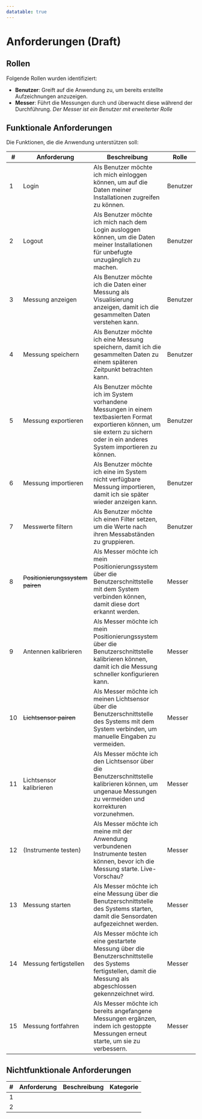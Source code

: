 ```yaml
---
datatable: true
---
```

# Anforderungen (Draft)

## Rollen

Folgende Rollen wurden identifiziert:

* **Benutzer**: Greift auf die Anwendung zu, um bereits erstellte Aufzeichnungen anzuzeigen.
* **Messer**: Führt die Messungen durch und überwacht diese während der Durchführung. *Der Messer ist ein Benutzer mit erweiterter Rolle*

## Funktionale Anforderungen

Die Funktionen, die die Anwendung unterstützen soll:

<div class="datatable-begin"></div>

| # | Anforderung | Beschreibung | Rolle |
|---|-------------|--------------|-------|
| 1 | Login | Als Benutzer möchte ich mich einloggen können, um auf die Daten meiner Installationen zugreifen zu können. | Benutzer |
| 2 | Logout | Als Benutzer möchte ich mich nach dem Login ausloggen können, um die Daten meiner Installationen für unbefugte unzugänglich zu machen. | Benutzer |
| 3 | Messung anzeigen | Als Benutzer möchte ich die Daten einer Messung als Visualisierung anzeigen, damit ich die gesammelten Daten verstehen kann. | Benutzer |
| 4 | Messung speichern | Als Benutzer möchte ich eine Messung speichern, damit ich die gesammelten Daten zu einem späteren Zeitpunkt betrachten kann. | Benutzer |
| 5 | Messung exportieren | Als Benutzer möchte ich im System vorhandene Messungen in einem textbasierten Format exportieren können, um sie extern zu sichern oder in ein anderes System importieren zu können. | Benutzer |
| 6 | Messung importieren | Als Benutzer möchte ich eine im System nicht verfügbare Messung importieren, damit ich sie später wieder anzeigen kann. | Benutzer |
| 7 | Messwerte filtern | Als Benutzer möchte ich einen Filter setzen, um die Werte nach ihren Messabständen zu gruppieren. | Benutzer |
| 8 | ~~Positionierungssystem pairen~~ | Als Messer möchte ich mein Positionierungssystem über die Benutzerschnittstelle mit dem System verbinden können, damit diese dort erkannt werden. | Messer |
| 9 | Antennen kalibrieren | Als Messer möchte ich mein Positionierungssystem über die Benutzerschnittstelle kalibrieren können, damit ich die Messung schneller konfigurieren kann. | Messer |
| 10 | ~~Lichtsensor pairen~~ | Als Messer möchte ich meinen Lichtsensor über die Benutzerschnittstelle des Systems mit dem System verbinden, um manuelle Eingaben zu vermeiden. | Messer |
| 11 | Lichtsensor kalibrieren | Als Messer möchte ich den Lichtsensor über die Benutzerschnittstelle kalibrieren können, um ungenaue Messungen zu vermeiden und korrekturen vorzunehmen. | Messer |
| 12 | (Instrumente testen) | Als Messer möchte ich meine mit der Anwendung verbundenen Instrumente testen können, bevor ich die Messung starte. Live-Vorschau? | Messer |
| 13 | Messung starten | Als Messer möchte ich eine Messung über die Benutzerschnittstelle des Systems starten, damit die Sensordaten aufgezeichnet werden. | Messer |
| 14 | Messung fertigstellen | Als Messer möchte ich eine gestartete Messung über die Benutzerschnittstelle des Systems fertigstellen, damit die Messung als abgeschlossen gekennzeichnet wird. | Messer |
| 15 | Messung fortfahren | Als Messer möchte ich bereits angefangene Messungen ergänzen, indem ich gestoppte Messungen erneut starte, um sie zu verbessern. | Messer |

<div class="datatable-end"></div>

## Nichtfunktionale Anforderungen

| # | Anforderung | Beschreibung | Kategorie |
| - | ----------- | ------------ | --------- |
| 1 |  | | |
| 2 | | | |